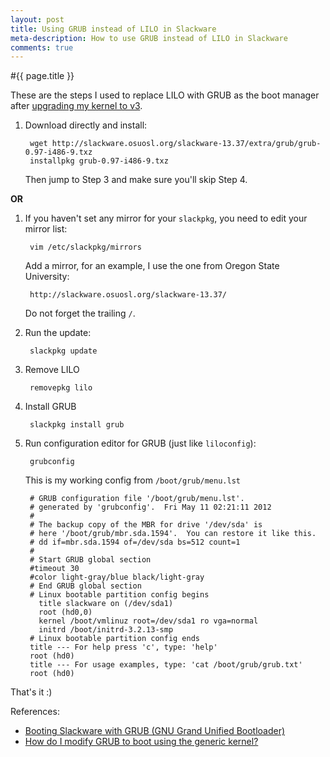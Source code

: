 ```yaml
---
layout: post
title: Using GRUB instead of LILO in Slackware
meta-description: How to use GRUB instead of LILO in Slackware
comments: true
---
```


#{{ page.title }}

These are the steps I used to replace LILO with GRUB as the boot manager after [upgrading my kernel to v3](/2012/05/11/upgrading-to-kernel-v3-for-slackware-v13.37/).

1. Download directly and install:

		wget http://slackware.osuosl.org/slackware-13.37/extra/grub/grub-0.97-i486-9.txz
		installpkg grub-0.97-i486-9.txz

	Then jump to Step 3 and make sure you'll skip Step 4.
		
**OR**


1. If you haven't set any mirror for your `slackpkg`, you need to edit your mirror list:

		vim /etc/slackpkg/mirrors
		
	Add a mirror, for an example, I use the one from Oregon State University:

		http://slackware.osuosl.org/slackware-13.37/
		
	Do not forget the trailing `/`.
		
2. Run the update:

		slackpkg update
		
3. Remove LILO

		removepkg lilo
		
4. Install GRUB

		slackpkg install grub
		
5. Run configuration editor for GRUB (just like `liloconfig`):

		grubconfig
		
	This is my working config from `/boot/grub/menu.lst`
	
		# GRUB configuration file '/boot/grub/menu.lst'.
		# generated by 'grubconfig'.  Fri May 11 02:21:11 2012
		#
		# The backup copy of the MBR for drive '/dev/sda' is
		# here '/boot/grub/mbr.sda.1594'.  You can restore it like this.
		# dd if=mbr.sda.1594 of=/dev/sda bs=512 count=1
		#
		# Start GRUB global section
		#timeout 30
		#color light-gray/blue black/light-gray
		# End GRUB global section
		# Linux bootable partition config begins
		  title slackware on (/dev/sda1)
		  root (hd0,0)
		  kernel /boot/vmlinuz root=/dev/sda1 ro vga=normal 
		  initrd /boot/initrd-3.2.13-smp
		# Linux bootable partition config ends
		title --- For help press 'c', type: 'help'
		root (hd0)
		title --- For usage examples, type: 'cat /boot/grub/grub.txt'
		root (hd0)

That's it :)

References:

* [Booting Slackware with GRUB (GNU Grand Unified Bootloader)](http://gnu-linux-slackware.blogspot.com/2009/07/booting-slackware-with-grub-gnu-grand.html)
* [How do I modify GRUB to boot using the generic kernel?
](http://www.linuxquestions.org/questions/slackware-14/how-do-i-modify-grub-to-boot-using-the-generic-kernel-863073/)
